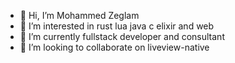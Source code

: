 - 👋 Hi, I’m Mohammed Zeglam
- 👀 I’m interested in rust lua java c elixir and web
- 🌱 I’m currently fullstack developer and consultant
- 💞️ I’m looking to collaborate on liveview-native

<!---
mohammedzeglam-pg/mohammedzeglam-pg is a ✨ special ✨ repository because its `README.md` (this file) appears on your GitHub profile.
You can click the Preview link to take a look at your changes.
--->
